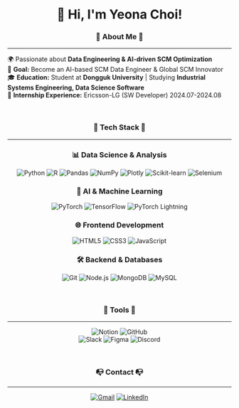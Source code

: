 <h1 align="center">👋 Hi, I'm Yeona Choi!</h1>



<h3 align="center">🚀 About Me 🚀</h3>

---

<div align="left">

🌍 Passionate about **Data Engineering & AI-driven SCM Optimization**  
🎯 **Goal:** Become an AI-based SCM Data Engineer & Global SCM Innovator  
🎓 **Education:** Student at **Dongguk University** | Studying **Industrial Systems Engineering, Data Science Software**  
💼 **Internship Experience:** Ericsson-LG (SW Developer) 2024.07-2024.08


</div>

<br>




<h3 align="center">🦾 Tech Stack 🦾</h3>

---


<div align="center">

### 📊 Data Science & Analysis
![Python](https://img.shields.io/badge/python-3776AB.svg?&style=for-the-badge&logo=python&logoColor=white&borderRadius=10) 
![R](https://img.shields.io/badge/R-276DC3.svg?&style=for-the-badge&logo=r&logoColor=white&borderRadius=10) 
![Pandas](https://img.shields.io/badge/pandas-150458.svg?&style=for-the-badge&logo=pandas&logoColor=white&borderRadius=10) 
![NumPy](https://img.shields.io/badge/numpy-013243.svg?&style=for-the-badge&logo=numpy&logoColor=white&borderRadius=10) 
![Plotly](https://img.shields.io/badge/plotly-3F4F75.svg?&style=for-the-badge&logo=plotly&logoColor=white&borderRadius=10) 
![Scikit-learn](https://img.shields.io/badge/scikitlearn-F7931E.svg?&style=for-the-badge&logo=scikitlearn&logoColor=white&borderRadius=10) 
![Selenium](https://img.shields.io/badge/selenium-43B02A.svg?&style=for-the-badge&logo=selenium&logoColor=white&borderRadius=10) 

### 🤖 AI & Machine Learning
![PyTorch](https://img.shields.io/badge/pytorch-EE4C2C.svg?&style=for-the-badge&logo=pytorch&logoColor=white&borderRadius=10) 
![TensorFlow](https://img.shields.io/badge/tensorflow-FF6F00.svg?&style=for-the-badge&logo=tensorflow&logoColor=white&borderRadius=10) 
![PyTorch Lightning](https://img.shields.io/badge/PyTorch_Lightning-792EE5.svg?&style=for-the-badge&logo=pytorch-lightning&logoColor=white&borderRadius=10)

### 🌐 Frontend Development
![HTML5](https://img.shields.io/badge/html5-E34F26.svg?&style=for-the-badge&logo=html5&logoColor=white&borderRadius=10) 
![CSS3](https://img.shields.io/badge/css3-1572B6.svg?&style=for-the-badge&logo=css3&logoColor=white&borderRadius=10) 
![JavaScript](https://img.shields.io/badge/javascript-F7DF1E.svg?&style=for-the-badge&logo=javascript&logoColor=white&borderRadius=10) 

### 🛠 Backend & Databases
![Git](https://img.shields.io/badge/git-F05032.svg?&style=for-the-badge&logo=git&logoColor=white&borderRadius=10) 
![Node.js](https://img.shields.io/badge/Node.js-339933.svg?&style=for-the-badge&logo=node.js&logoColor=white&borderRadius=10) 
![MongoDB](https://img.shields.io/badge/MongoDB-47A248.svg?&style=for-the-badge&logo=mongodb&logoColor=white&borderRadius=10) 
![MySQL](https://img.shields.io/badge/mysql-4479A1.svg?&style=for-the-badge&logo=mysql&logoColor=white&borderRadius=10) 

</div>

<br>



<h3 align="center"> 🔗 Tools 🔗</h3>

---

<div align="center">

![Notion](https://img.shields.io/badge/Notion-000000.svg?&style=for-the-badge&logo=notion&logoColor=white&borderRadius=10) 
![GitHub](https://img.shields.io/badge/GitHub-181717.svg?&style=for-the-badge&logo=github&logoColor=white&borderRadius=10)  
![Slack](https://img.shields.io/badge/Slack-4A154B.svg?&style=for-the-badge&logo=slack&logoColor=white&borderRadius=10)  ![Figma](https://img.shields.io/badge/Figma-F24E1E.svg?&style=for-the-badge&logo=figma&logoColor=white&borderRadius=10)  ![Discord](https://img.shields.io/badge/Discord-5865F2.svg?&style=for-the-badge&logo=discord&logoColor=white&borderRadius=10)  

</div>

<br>



<h3 align="center"> 📭  Contact 📭 </h3>

---

<div align="center">

[![Gmail](https://img.shields.io/badge/Gmail-EA4335.svg?&style=for-the-badge&logo=gmail&logoColor=white&borderRadius=10)](mailto:choiyuna759@gmail.com)  [![LinkedIn](https://img.shields.io/badge/LinkedIn-0A66C2.svg?&style=for-the-badge&logo=linkedin&logoColor=white&borderRadius=10)](https://www.linkedin.com/in/yeona785/)  

</div>

